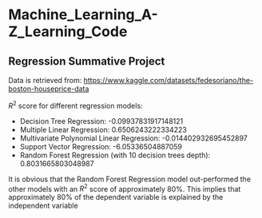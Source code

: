 # Machine_Learning_A-Z_Learning_Code

## Regression Summative Project

Data is retrieved from: https://www.kaggle.com/datasets/fedesoriano/the-boston-houseprice-data

$R^2$ score for different regression models:
  - Decision Tree Regression: -0.09937831917148121
  - Multiple Linear Regression: 0.6506243222334223
  - Multivariate Polynomial Linear Regression: -0.014402932695452897
  - Support Vector Regression: -6.05336504887059
  - Random Forest Regression (with 10 decision trees depth): 0.8031665803048987

It is obvious that the Random Forest Regression model out-performed the other models with an $R^2$ score of approximately 80%. This implies that approximately 80% of the dependent variable is explained by the independent variable
